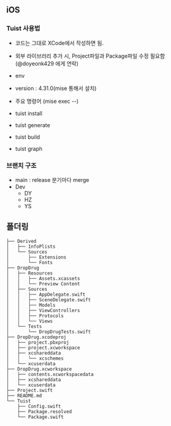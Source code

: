 ## iOS

### Tuist 사용법
- 코드는 그대로 XCode에서 작성하면 됨.
- 외부 라이브러리 추가 시, Project파일과 Package파일 수정 필요함(@doyeonk429 에게 연락)

- env
- version : 4.31.0(mise 통해서 설치)

- 주요 명령어 (mise exec --)
- tuist install
- tuist generate
- tuist build
- tuist graph

### 브랜치 구조
- main : release 분기마다 merge
- Dev
  - DY
  - HZ
  - YS

## 폴더링
```shell
├── Derived
│   ├── InfoPlists
│   └── Sources
│       ├── Extensions
│       └── Fonts
├── DropDrug
│   ├── Resources
│   │   ├── Assets.xcassets
│   │   └── Preview Content
│   ├── Sources
│   │   ├── AppDelegate.swift
│   │   ├── SceneDelegate.swift
│   │   ├── Models
│   │   ├── ViewControllers
│   │   ├── Protocols
│   │   └── Views
│   └── Tests
│       └── DropDrugTests.swift
├── DropDrug.xcodeproj
│   ├── project.pbxproj
│   ├── project.xcworkspace
│   ├── xcshareddata
│   │   └── xcschemes
│   └── xcuserdata
├── DropDrug.xcworkspace
│   ├── contents.xcworkspacedata
│   ├── xcshareddata
│   └── xcuserdata
├── Project.swift
├── README.md
└── Tuist
    ├── Config.swift
    ├── Package.resolved
    └── Package.swift
```

